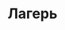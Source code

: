 ---
title: "Лагерь"
description: "Лагерь"
keywords: "Лагерь"
image: "/images/camp.png"
type: "camp"
---